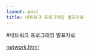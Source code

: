 ```yaml
---
layout: post
title: 네트워크 프로그래밍 발표자료
---
```

#네트워크 프로그래밍 발표자료

[network.html](http://lastone9182.github.io/reveal.js/network.html)
